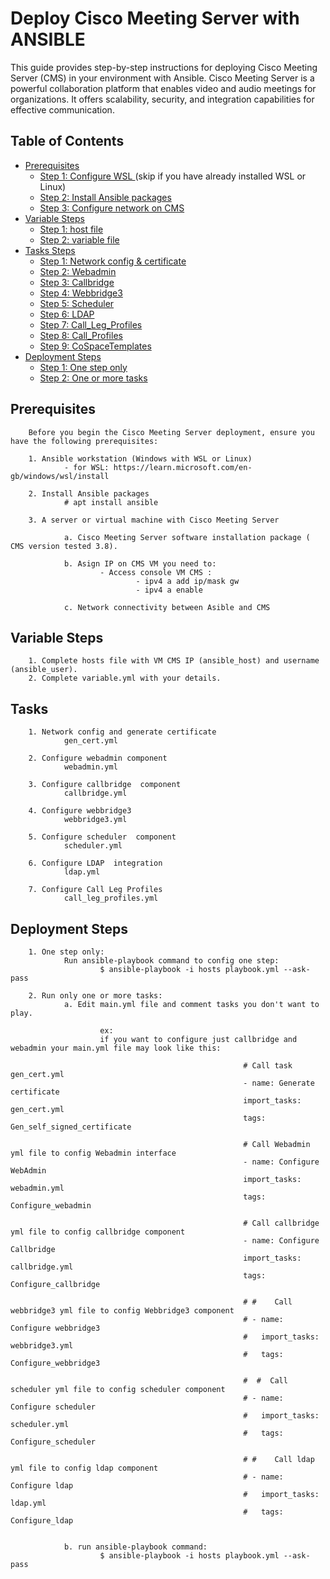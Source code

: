 # Deploy Cisco Meeting Server  with ANSIBLE

This guide provides step-by-step instructions for deploying Cisco Meeting Server (CMS) in your environment with Ansible. Cisco Meeting Server is a powerful collaboration platform that enables video and audio meetings for organizations. It offers scalability, security, and integration capabilities for effective communication.

## Table of Contents
- [Prerequisites](#prerequisites)
  - [Step 1: Configure WSL ](#step-1-Configure-WSL)(skip if you have already installed WSL or Linux)
  - [Step 2: Install Ansible packages ](#step-2-Install-Ansible)
  - [Step 3: Configure network on CMS ](#step-3-configure-netork-CMS)
- [Variable Steps](#Variable-steps)
  - [Step 1: host file](#step-1-host-file)
  - [Step 2: variable file](#step-2-variable-file)
- [Tasks Steps](#Tasks-steps)
  - [Step 1: Network config & certificate](#step-1-gen_cert)
  - [Step 2: Webadmin](#step-2-Webadmin)
  - [Step 3: Callbridge](#step-3-Callbridge)
  - [Step 4: Webbridge3](#step-4-Webbridge3)
  - [Step 5: Scheduler](#step-5-Scheduler)
  - [Step 6: LDAP](#step-6-LDAP)
  - [Step 7: Call_Leg_Profiles](#step-7-Call_Leg_Profiles)
  - [Step 8: Call_Profiles](#step-8-Call_Profiles)
  - [Step 9: CoSpaceTemplates](#step-9-CoSpaceTemplates)
- [Deployment Steps](#deployment-steps)
  - [Step 1: One step only](#step-1-one-step-only)
  - [Step 2: One or more tasks](#step-2-run-one-or-more-tasks)
  
## Prerequisites
        Before you begin the Cisco Meeting Server deployment, ensure you have the following prerequisites:
        
        1. Ansible workstation (Windows with WSL or Linux)
                - for WSL: https://learn.microsoft.com/en-gb/windows/wsl/install
        
        2. Install Ansible packages
                # apt install ansible
        
        3. A server or virtual machine with Cisco Meeting Server
                
                a. Cisco Meeting Server software installation package ( CMS version tested 3.8).
        
                b. Asign IP on CMS VM you need to:
                        - Access console VM CMS :
                                - ipv4 a add ip/mask gw
                                - ipv4 a enable 

                c. Network connectivity between Asible and CMS

## Variable Steps
        1. Complete hosts file with VM CMS IP (ansible_host) and username (ansible_user).
        2. Complete variable.yml with your details.

## Tasks 
        1. Network config and generate certificate 
                gen_cert.yml
                
        2. Configure webadmin component
                webadmin.yml
                
        3. Configure callbridge  component
                callbridge.yml

        4. Configure webbridge3
                webbridge3.yml

        5. Configure scheduler  component
                scheduler.yml
                
        6. Configure LDAP  integration
                ldap.yml

        7. Configure Call Leg Profiles  
                call_leg_profiles.yml



##  Deployment Steps

        1. One step only:
                Run ansible-playbook command to config one step:
                        $ ansible-playbook -i hosts playbook.yml --ask-pass 

        2. Run only one or more tasks:
                a. Edit main.yml file and comment tasks you don't want to play.

                        ex:
                        if you want to configure just callbridge and webadmin your main.yml file may look like this:
                                                                        
                                                        # Call task gen_cert.yml
                                                        - name: Generate certificate
                                                        import_tasks: gen_cert.yml
                                                        tags: Gen_self_signed_certificate

                                                        # Call Webadmin yml file to config Webadmin interface
                                                        - name: Configure WebAdmin
                                                        import_tasks: webadmin.yml
                                                        tags: Configure_webadmin

                                                        # Call callbridge yml file to config callbridge component
                                                        - name: Configure Callbridge
                                                        import_tasks: callbridge.yml
                                                        tags: Configure_callbridge

                                                        # #    Call webbridge3 yml file to config Webbridge3 component
                                                        # - name: Configure webbridge3
                                                        #   import_tasks: webbridge3.yml
                                                        #   tags: Configure_webbridge3

                                                        #  #  Call scheduler yml file to config scheduler component
                                                        # - name: Configure scheduler
                                                        #   import_tasks: scheduler.yml
                                                        #   tags: Configure_scheduler

                                                        # #    Call ldap yml file to config ldap component
                                                        # - name: Configure ldap
                                                        #   import_tasks: ldap.yml
                                                        #   tags: Configure_ldap   


                b. run ansible-playbook command:
                        $ ansible-playbook -i hosts playbook.yml --ask-pass 
